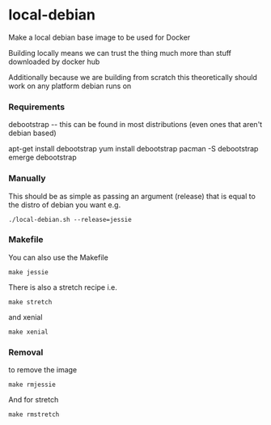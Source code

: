 # local-debian

Make a local debian base image to be used for Docker

Building locally means we can trust the thing much more than stuff downloaded by docker hub

Additionally because we are building from scratch this theoretically should work on any platform debian runs on

### Requirements

debootstrap  -- this can be found in most distributions (even ones that aren't debian based)

apt-get install debootstrap
yum install debootstrap
pacman -S debootstrap
emerge debootstrap

### Manually

This should be as simple as passing an argument (release) that is equal to the distro of debian you want e.g.

```
./local-debian.sh --release=jessie
```

### Makefile

You can also use the Makefile

```
make jessie
```

There is also a stretch recipe i.e.
```
make stretch
```

and xenial

```
make xenial
```

### Removal

to remove the image

```
make rmjessie
```

And for stretch

```
make rmstretch
```
